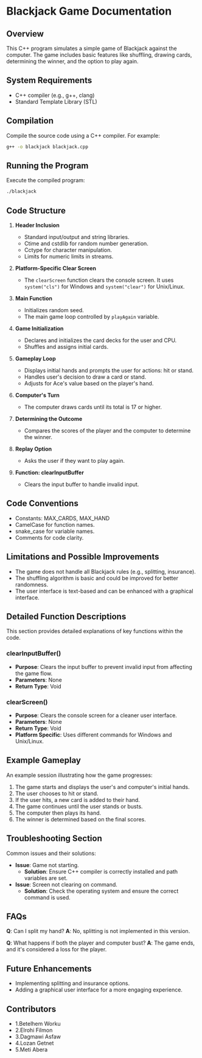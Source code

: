 
# Blackjack Game Documentation

## Overview
This C++ program simulates a simple game of Blackjack against the computer. The game includes basic features like shuffling, drawing cards, determining the winner, and the option to play again.

## System Requirements
- C++ compiler (e.g., g++, clang)
- Standard Template Library (STL)

## Compilation
Compile the source code using a C++ compiler. For example:
```bash
g++ -o blackjack blackjack.cpp
```

## Running the Program
Execute the compiled program:
```bash
./blackjack
```

## Code Structure

1. **Header Inclusion**
    - Standard input/output and string libraries.
    - Ctime and cstdlib for random number generation.
    - Cctype for character manipulation.
    - Limits for numeric limits in streams.

2. **Platform-Specific Clear Screen**
    - The `clearScreen` function clears the console screen. It uses `system("cls")` for Windows and `system("clear")` for Unix/Linux.

3. **Main Function**
    - Initializes random seed.
    - The main game loop controlled by `playAgain` variable.

4. **Game Initialization**
    - Declares and initializes the card decks for the user and CPU.
    - Shuffles and assigns initial cards.

5. **Gameplay Loop**
    - Displays initial hands and prompts the user for actions: hit or stand.
    - Handles user's decision to draw a card or stand.
    - Adjusts for Ace's value based on the player's hand.

6. **Computer's Turn**
    - The computer draws cards until its total is 17 or higher.

7. **Determining the Outcome**
    - Compares the scores of the player and the computer to determine the winner.

8. **Replay Option**
    - Asks the user if they want to play again.

9. **Function: clearInputBuffer**
    - Clears the input buffer to handle invalid input.

## Code Conventions
- Constants: MAX_CARDS, MAX_HAND
- CamelCase for function names.
- snake_case for variable names.
- Comments for code clarity.

## Limitations and Possible Improvements
- The game does not handle all Blackjack rules (e.g., splitting, insurance).
- The shuffling algorithm is basic and could be improved for better randomness.
- The user interface is text-based and can be enhanced with a graphical interface.


## Detailed Function Descriptions
This section provides detailed explanations of key functions within the code.

### clearInputBuffer()
- **Purpose**: Clears the input buffer to prevent invalid input from affecting the game flow.
- **Parameters**: None
- **Return Type**: Void

### clearScreen()
- **Purpose**: Clears the console screen for a cleaner user interface.
- **Parameters**: None
- **Return Type**: Void
- **Platform Specific**: Uses different commands for Windows and Unix/Linux.

## Example Gameplay
An example session illustrating how the game progresses:
1. The game starts and displays the user's and computer's initial hands.
2. The user chooses to hit or stand.
3. If the user hits, a new card is added to their hand.
4. The game continues until the user stands or busts.
5. The computer then plays its hand.
6. The winner is determined based on the final scores.

## Troubleshooting Section
Common issues and their solutions:
- **Issue**: Game not starting.
  - **Solution**: Ensure C++ compiler is correctly installed and path variables are set.
- **Issue**: Screen not clearing on command.
  - **Solution**: Check the operating system and ensure the correct command is used.

## FAQs
**Q**: Can I split my hand?
**A**: No, splitting is not implemented in this version.

**Q**: What happens if both the player and computer bust?
**A**: The game ends, and it's considered a loss for the player.

## Future Enhancements
- Implementing splitting and insurance options.
- Adding a graphical user interface for a more engaging experience.

## Contributors
- 1.Betelhem Worku
- 2.Elrohi Filmon
- 3.Dagmawi Asfaw
- 4.Lozan Getnet 
- 5.Meti Abera 

